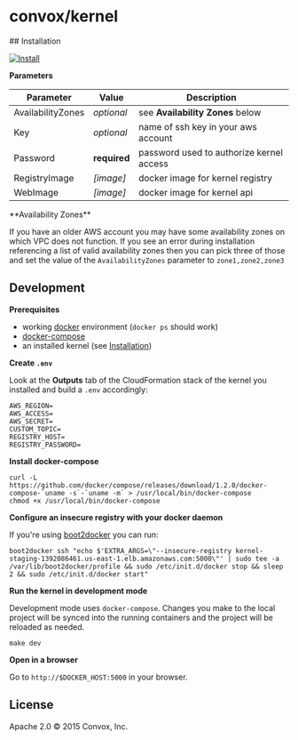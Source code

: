 # convox/kernel

<a name="installation">
## Installation

[![Install](https://s3.amazonaws.com/cloudformation-examples/cloudformation-launch-stack.png)](https://console.aws.amazon.com/cloudformation/home?region=us-east-1#cstack=sn%7Econvox%7Cturl%7Ehttps://convox.s3.amazonaws.com/release/latest/formation.json)

**Parameters**

| Parameter         | Value        | Description                              |
|-------------------|--------------|------------------------------------------|
| AvailabilityZones | *optional*   | see **Availability Zones** below         |
| Key               | *optional*   | name of ssh key in your aws account      |
| Password          | **required** | password used to authorize kernel access |
| RegistryImage     | *[image]*    | docker image for kernel registry         |
| WebImage          | *[image]*    | docker image for kernel api              |

<a name="availability-zones">
**Availability Zones**

If you have an older AWS account you may have some availability zones on which VPC does not function. If you see an error during installation referencing a list of valid availability zones then you can pick three of those and set the value of the `AvailabilityZones` parameter to `zone1,zone2,zone3`

## Development

**Prerequisites**

* working [docker](https://docs.docker.com/installation/) environment (`docker ps` should work)
* [docker-compose](https://docs.docker.com/compose/install/)
* an installed kernel (see [Installation](#installation))

**Create `.env`**

Look at the **Outputs** tab of the CloudFormation stack of the kernel you installed and build a `.env`  accordingly:

```
AWS_REGION=
AWS_ACCESS=
AWS_SECRET=
CUSTOM_TOPIC=
REGISTRY_HOST=
REGISTRY_PASSWORD=
```

**Install docker-compose**

```
curl -L https://github.com/docker/compose/releases/download/1.2.0/docker-compose-`uname -s`-`uname -m` > /usr/local/bin/docker-compose
chmod +x /usr/local/bin/docker-compose
```

**Configure an insecure registry with your docker daemon**

If you're using [boot2docker](http://boot2docker.io/) you can run:

```
boot2docker ssh "echo $'EXTRA_ARGS=\"--insecure-registry kernel-staging-1392086461.us-east-1.elb.amazonaws.com:5000\"' | sudo tee -a /var/lib/boot2docker/profile && sudo /etc/init.d/docker stop && sleep 2 && sudo /etc/init.d/docker start"
```

**Run the kernel in development mode**

Development mode uses `docker-compose`. Changes you make to the local project will be synced into the running containers and the project will be reloaded as needed.

`make dev`

**Open in a browser**

Go to `http://$DOCKER_HOST:5000` in your browser.

## License

Apache 2.0 &copy; 2015 Convox, Inc.
